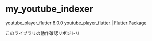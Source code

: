 # my_youtube_indexer

youtube_player_flutter 8.0.0
[youtube_player_flutter | Flutter Package](https://pub.dev/packages/youtube_player_flutter/install)

このライブラリの動作確認リポジトリ